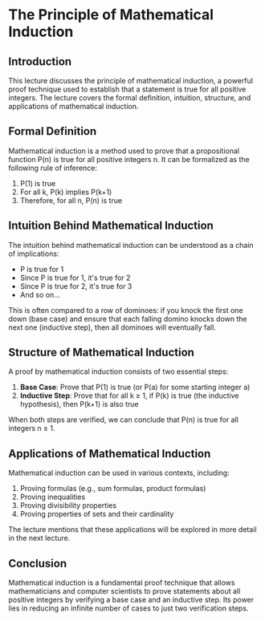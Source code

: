 # The Principle of Mathematical Induction

## Introduction

This lecture discusses the principle of mathematical induction, a powerful proof technique used to establish that a statement is true for all positive integers. The lecture covers the formal definition, intuition, structure, and applications of mathematical induction.

## Formal Definition

Mathematical induction is a method used to prove that a propositional function P(n) is true for all positive integers n. It can be formalized as the following rule of inference:

1. P(1) is true
2. For all k, P(k) implies P(k+1)
3. Therefore, for all n, P(n) is true

## Intuition Behind Mathematical Induction

The intuition behind mathematical induction can be understood as a chain of implications:
- P is true for 1
- Since P is true for 1, it's true for 2
- Since P is true for 2, it's true for 3
- And so on...

This is often compared to a row of dominoes: if you knock the first one down (base case) and ensure that each falling domino knocks down the next one (inductive step), then all dominoes will eventually fall.

## Structure of Mathematical Induction

A proof by mathematical induction consists of two essential steps:

1. **Base Case**: Prove that P(1) is true (or P(a) for some starting integer a)
2. **Inductive Step**: Prove that for all k ≥ 1, if P(k) is true (the inductive hypothesis), then P(k+1) is also true

When both steps are verified, we can conclude that P(n) is true for all integers n ≥ 1.

## Applications of Mathematical Induction

Mathematical induction can be used in various contexts, including:

1. Proving formulas (e.g., sum formulas, product formulas)
2. Proving inequalities
3. Proving divisibility properties
4. Proving properties of sets and their cardinality

The lecture mentions that these applications will be explored in more detail in the next lecture.

## Conclusion

Mathematical induction is a fundamental proof technique that allows mathematicians and computer scientists to prove statements about all positive integers by verifying a base case and an inductive step. Its power lies in reducing an infinite number of cases to just two verification steps.
